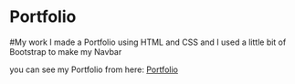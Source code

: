 # Portfolio

#My work
I made a Portfolio using HTML and CSS and I used a little bit of Bootstrap to make my Navbar

you can see my Portfolio from here: [Portfolio](https://othmandaoud.github.io/Portfolio/)
